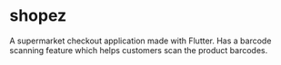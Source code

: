 # shopez

A supermarket checkout application made with Flutter. Has a barcode scanning feature which helps customers scan the product barcodes.

